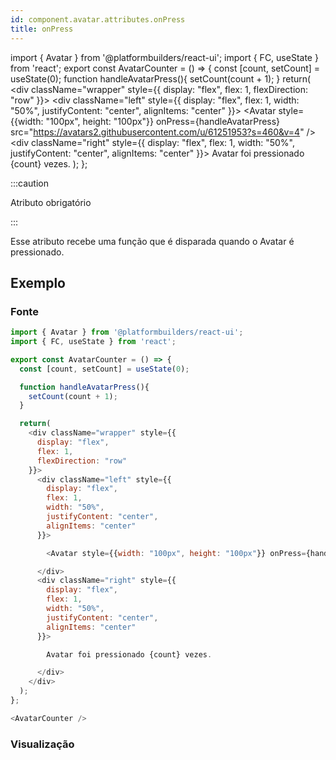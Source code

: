 ```yaml
---
id: component.avatar.attributes.onPress
title: onPress
---
```


<!-- Component declaration begin -->

import { Avatar } from '@platformbuilders/react-ui';
import { FC, useState } from 'react';
export const AvatarCounter = () => {
  const [count, setCount] = useState(0);
  function handleAvatarPress(){
    setCount(count + 1);
  }
  return(
    <div className="wrapper" style={{
      display: "flex",
      flex: 1,
      flexDirection: "row"
    }}>
      <div className="left" style={{
        display: "flex",
        flex: 1,
        width: "50%",
        justifyContent: "center",
        alignItems: "center"
      }}>
        <Avatar style={{width: "100px", height: "100px"}} onPress={handleAvatarPress} src="https://avatars2.githubusercontent.com/u/61251953?s=460&v=4" />
      </div>
      <div className="right" style={{
        display: "flex",
        flex: 1,
        width: "50%",
        justifyContent: "center",
        alignItems: "center"
      }}>
        Avatar foi pressionado {count} vezes.
      </div>
    </div>
  );
};

<!-- Component declaration end -->

<!-- Documentation begin -->

:::caution

Atributo obrigatório

:::

Esse atributo recebe uma função que é disparada quando o Avatar é pressionado.

## Exemplo

### Fonte

```javascript
import { Avatar } from '@platformbuilders/react-ui';
import { FC, useState } from 'react';

export const AvatarCounter = () => {
  const [count, setCount] = useState(0);

  function handleAvatarPress(){
    setCount(count + 1);
  }

  return(
    <div className="wrapper" style={{
      display: "flex",
      flex: 1,
      flexDirection: "row"
    }}>
      <div className="left" style={{
        display: "flex",
        flex: 1,
        width: "50%",
        justifyContent: "center",
        alignItems: "center"
      }}>

        <Avatar style={{width: "100px", height: "100px"}} onPress={handleAvatarPress} src="https://avatars2.githubusercontent.com/u/61251953?s=460&v=4" />

      </div>
      <div className="right" style={{
        display: "flex",
        flex: 1,
        width: "50%",
        justifyContent: "center",
        alignItems: "center"
      }}>

        Avatar foi pressionado {count} vezes.

      </div>
    </div>
  );
};

<AvatarCounter />
```

### Visualização

<AvatarCounter />

<!-- Documentation end -->
